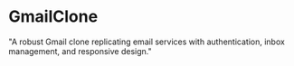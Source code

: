 # GmailClone
"A robust Gmail clone replicating email services with authentication, inbox management, and responsive design."
